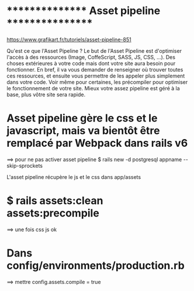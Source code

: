 
# ************** Asset pipeline ***************

https://www.grafikart.fr/tutoriels/asset-pipeline-851

Qu'est ce que l'Asset Pipeline ? Le but de l'Asset Pipeline est d'optimiser l'accès à des ressources (Image, CoffeScript, SASS, JS, CSS, ...). Des choses extérieures à votre code mais dont votre site aura besoin pour fonctionner. En bref, il va vous demander de renseigner où trouver toutes ces ressources, et ensuite vous permettre de les appeler plus simplement dans votre code. Voir même pour certaines, les précompiler pour optimiser le fonctionnement de votre site. Mieux votre assez pipeline est géré à la base, plus vôtre site sera rapide.

# Asset pipeline gère le css et le javascript, mais va bientôt être remplacé par Webpack dans rails v6
==> pour ne pas activer asset pipeline
$ rails new -d postgresql appname --skip-sprockets

L'asset pipeline récupère le js et le css dans app/assets

# $ rails assets:clean assets:precompile
==> une fois css js ok

# Dans config/environments/production.rb

==> mettre config.assets.compile = true